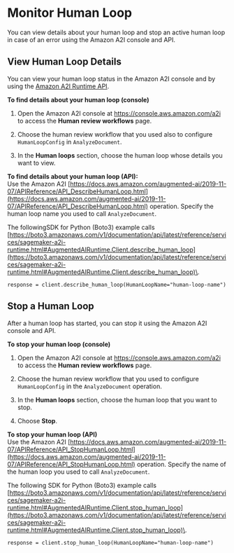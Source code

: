 # Monitor Human Loop<a name="a2i-textract-monitor-human-loop"></a>

You can view details about your human loop and stop an active human loop in case of an error using the Amazon A2I console and API\.

## View Human Loop Details<a name="a2i-textract-monitor-human-loop-view"></a>

You can view your human loop status in the Amazon A2I console and by using the [Amazon A2I Runtime API](https://docs.aws.amazon.com/augmented-ai/2019-11-07/APIReference/Welcome.html)\. 

**To find details about your human loop \(console\)**

1. Open the Amazon A2I console at [https://console\.aws\.amazon\.com/a2i](https://console.aws.amazon.com/a2i/) to access the **Human review workflows** page\.

1. Choose the human review workflow that you used also to configure `HumanLoopConfig` in `AnalyzeDocument`\.

1. In the **Human loops** section, choose the human loop whose details you want to view\.

**To find details about your human loop \(API\):**  
Use the Amazon A2I [https://docs.aws.amazon.com/augmented-ai/2019-11-07/APIReference/API_DescribeHumanLoop.html](https://docs.aws.amazon.com/augmented-ai/2019-11-07/APIReference/API_DescribeHumanLoop.html) operation\. Specify the human loop name you used to call `AnalyzeDocument`\. 

The followingSDK for Python \(Boto3\) example calls [https://boto3.amazonaws.com/v1/documentation/api/latest/reference/services/sagemaker-a2i-runtime.html#AugmentedAIRuntime.Client.describe_human_loop](https://boto3.amazonaws.com/v1/documentation/api/latest/reference/services/sagemaker-a2i-runtime.html#AugmentedAIRuntime.Client.describe_human_loop)\.

```
response = client.describe_human_loop(HumanLoopName="human-loop-name")
```

## Stop a Human Loop<a name="a2i-textract-monitor-human-loop-stop"></a>

After a human loop has started, you can stop it using the Amazon A2I console and API\. 

**To stop your human loop \(console\)**

1. Open the Amazon A2I console at [https://console\.aws\.amazon\.com/a2i](https://console.aws.amazon.com/a2i/) to access the **Human review workflows** page\.

1. Choose the human review workflow that you used to configure `HumanLoopConfig` in the `AnalyzeDocument` operation\.

1. In the **Human loops** section, choose the human loop that you want to stop\. 

1. Choose **Stop**\.

**To stop your human loop \(API\)**  
Use the Amazon A2I [https://docs.aws.amazon.com/augmented-ai/2019-11-07/APIReference/API_StopHumanLoop.html](https://docs.aws.amazon.com/augmented-ai/2019-11-07/APIReference/API_StopHumanLoop.html) operation\. Specify the name of the human loop you used to call `AnalyzeDocument`\. 

The following SDK for Python \(Boto3\) example calls [https://boto3.amazonaws.com/v1/documentation/api/latest/reference/services/sagemaker-a2i-runtime.html#AugmentedAIRuntime.Client.stop_human_loop](https://boto3.amazonaws.com/v1/documentation/api/latest/reference/services/sagemaker-a2i-runtime.html#AugmentedAIRuntime.Client.stop_human_loop)\.

```
response = client.stop_human_loop(HumanLoopName="human-loop-name")
```